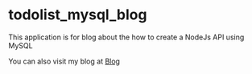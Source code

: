 # todolist_mysql_blog
This application is for blog about the how to create a NodeJs API using MySQL

You can also visit my blog at <a href="https://jatinnpminstall.blogspot.com/2022/08/build-nodejs-restful-apis-with-mysql.html">Blog</a>
